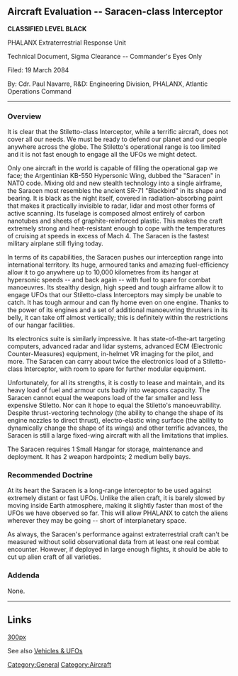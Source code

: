 ## Aircraft Evaluation -- Saracen-class Interceptor

**CLASSIFIED LEVEL BLACK**

PHALANX Extraterrestrial Response Unit

Technical Document, Sigma Clearance -- Commander's Eyes Only

Filed: 19 March 2084

By: Cdr. Paul Navarre, R&D: Engineering Division, PHALANX, Atlantic
Operations Command

------------------------------------------------------------------------

### Overview

It is clear that the Stiletto-class Interceptor, while a terrific
aircraft, does not cover all our needs. We must be ready to defend our
planet and our people anywhere across the globe. The Stiletto's
operational range is too limited and it is not fast enough to engage all
the UFOs we might detect.

Only one aircraft in the world is capable of filling the operational gap
we face; the Argentinian KB-550 Hypersonic Wing, dubbed the "Saracen" in
NATO code. Mixing old and new stealth technology into a single airframe,
the Saracen most resembles the ancient SR-71 "Blackbird" in its shape
and bearing. It is black as the night itself, covered in
radiation-absorbing paint that makes it practically invisible to radar,
lidar and most other forms of active scanning. Its fuselage is composed
almost entirely of carbon nanotubes and sheets of graphite-reinforced
plastic. This makes the craft extremely strong and heat-resistant enough
to cope with the temperatures of cruising at speeds in excess of Mach 4.
The Saracen is the fastest military airplane still flying today.

In terms of its capabilities, the Saracen pushes our interception range
into international territory. Its huge, armoured tanks and amazing
fuel-efficiency allow it to go anywhere up to 10,000 kilometres from its
hangar at hypersonic speeds -- and back again -- with fuel to spare for
combat manoeuvres. Its stealthy design, high speed and tough airframe
allow it to engage UFOs that our Stiletto-class Interceptors may simply
be unable to catch. It has tough armour and can fly home even on one
engine. Thanks to the power of its engines and a set of additional
manoeuvring thrusters in its belly, it can take off almost vertically;
this is definitely within the restrictions of our hangar facilities.

Its electronics suite is similarly impressive. It has state-of-the-art
targeting computers, advanced radar and lidar systems, advanced ECM
(Electronic Counter-Measures) equipment, in-helmet VR imaging for the
pilot, and more. The Saracen can carry about twice the electronics load
of a Stiletto-class Interceptor, with room to spare for further modular
equipment.

Unfortunately, for all its strengths, it is costly to lease and
maintain, and its heavy load of fuel and armour cuts badly into weapons
capacity. The Saracen cannot equal the weapons load of the far smaller
and less expensive Stiletto. Nor can it hope to equal the Stiletto's
manoeuvrability. Despite thrust-vectoring technology (the ability to
change the shape of its engine nozzles to direct thrust),
electro-elastic wing surface (the ability to dynamically change the
shape of its wings) and other terrific advances, the Saracen is still a
large fixed-wing aircraft with all the limitations that implies.

The Saracen requires 1 Small Hangar for storage, maintenance and
deployment. It has 2 weapon hardpoints; 2 medium belly bays.

### Recommended Doctrine

At its heart the Saracen is a long-range interceptor to be used against
extremely distant or fast UFOs. Unlike the alien craft, it is barely
slowed by moving inside Earth atmosphere, making it slightly faster than
most of the UFOs we have observed so far. This will allow PHALANX to
catch the aliens wherever they may be going -- short of interplanetary
space.

As always, the Saracen's performance against extraterrestrial craft
can't be measured without solid observational data from at least one
real combat encounter. However, if deployed in large enough flights, it
should be able to cut up alien craft of all varieties.

### Addenda

None.

------------------------------------------------------------------------

## Links

[300px](image:Inter_saracen.jpg "wikilink")

See also [Vehicles & UFOs](Vehicles_&_UFOs "wikilink")

[Category:General](Category:General "wikilink")
[Category:Aircraft](Category:Aircraft "wikilink")